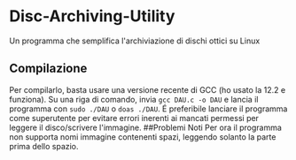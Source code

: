 # Disc-Archiving-Utility
Un programma che semplifica l'archiviazione di dischi ottici su Linux
## Compilazione
Per compilarlo, basta usare una versione recente di GCC (ho usato la 12.2 e funziona).
Su una riga di comando, invia `gcc DAU.c -o DAU` e lancia il programma con `sudo ./DAU` o `doas ./DAU`.
É preferibile lanciare il programma come superutente per evitare errori inerenti ai mancati permessi per leggere il disco/scrivere l'immagine.
##Problemi Noti
Per ora il programma non supporta nomi immagine contenenti spazi, leggendo solanto la parte prima dello spazio.
